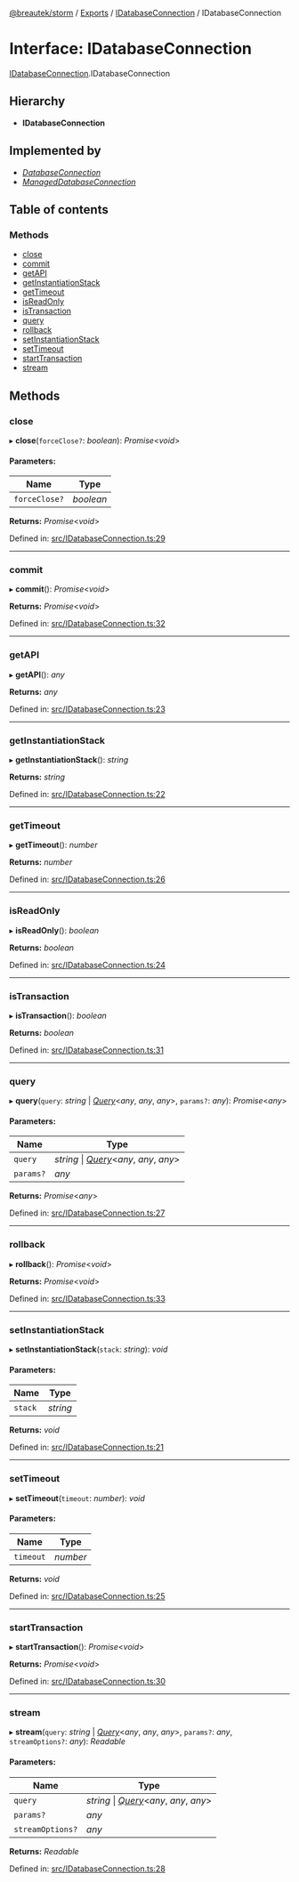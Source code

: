 [@breautek/storm](../README.md) / [Exports](../modules.md) / [IDatabaseConnection](../modules/idatabaseconnection.md) / IDatabaseConnection

# Interface: IDatabaseConnection

[IDatabaseConnection](../modules/idatabaseconnection.md).IDatabaseConnection

## Hierarchy

* **IDatabaseConnection**

## Implemented by

* [*DatabaseConnection*](../classes/databaseconnection.databaseconnection-1.md)
* [*ManagedDatabaseConnection*](../classes/manageddatabaseconnection.manageddatabaseconnection-1.md)

## Table of contents

### Methods

- [close](idatabaseconnection.idatabaseconnection-1.md#close)
- [commit](idatabaseconnection.idatabaseconnection-1.md#commit)
- [getAPI](idatabaseconnection.idatabaseconnection-1.md#getapi)
- [getInstantiationStack](idatabaseconnection.idatabaseconnection-1.md#getinstantiationstack)
- [getTimeout](idatabaseconnection.idatabaseconnection-1.md#gettimeout)
- [isReadOnly](idatabaseconnection.idatabaseconnection-1.md#isreadonly)
- [isTransaction](idatabaseconnection.idatabaseconnection-1.md#istransaction)
- [query](idatabaseconnection.idatabaseconnection-1.md#query)
- [rollback](idatabaseconnection.idatabaseconnection-1.md#rollback)
- [setInstantiationStack](idatabaseconnection.idatabaseconnection-1.md#setinstantiationstack)
- [setTimeout](idatabaseconnection.idatabaseconnection-1.md#settimeout)
- [startTransaction](idatabaseconnection.idatabaseconnection-1.md#starttransaction)
- [stream](idatabaseconnection.idatabaseconnection-1.md#stream)

## Methods

### close

▸ **close**(`forceClose?`: *boolean*): *Promise*<*void*\>

#### Parameters:

Name | Type |
------ | ------ |
`forceClose?` | *boolean* |

**Returns:** *Promise*<*void*\>

Defined in: [src/IDatabaseConnection.ts:29](https://github.com/breautek/storm/blob/ec148ff/src/IDatabaseConnection.ts#L29)

___

### commit

▸ **commit**(): *Promise*<*void*\>

**Returns:** *Promise*<*void*\>

Defined in: [src/IDatabaseConnection.ts:32](https://github.com/breautek/storm/blob/ec148ff/src/IDatabaseConnection.ts#L32)

___

### getAPI

▸ **getAPI**(): *any*

**Returns:** *any*

Defined in: [src/IDatabaseConnection.ts:23](https://github.com/breautek/storm/blob/ec148ff/src/IDatabaseConnection.ts#L23)

___

### getInstantiationStack

▸ **getInstantiationStack**(): *string*

**Returns:** *string*

Defined in: [src/IDatabaseConnection.ts:22](https://github.com/breautek/storm/blob/ec148ff/src/IDatabaseConnection.ts#L22)

___

### getTimeout

▸ **getTimeout**(): *number*

**Returns:** *number*

Defined in: [src/IDatabaseConnection.ts:26](https://github.com/breautek/storm/blob/ec148ff/src/IDatabaseConnection.ts#L26)

___

### isReadOnly

▸ **isReadOnly**(): *boolean*

**Returns:** *boolean*

Defined in: [src/IDatabaseConnection.ts:24](https://github.com/breautek/storm/blob/ec148ff/src/IDatabaseConnection.ts#L24)

___

### isTransaction

▸ **isTransaction**(): *boolean*

**Returns:** *boolean*

Defined in: [src/IDatabaseConnection.ts:31](https://github.com/breautek/storm/blob/ec148ff/src/IDatabaseConnection.ts#L31)

___

### query

▸ **query**(`query`: *string* \| [*Query*](../classes/query.query-1.md)<*any*, *any*, *any*\>, `params?`: *any*): *Promise*<*any*\>

#### Parameters:

Name | Type |
------ | ------ |
`query` | *string* \| [*Query*](../classes/query.query-1.md)<*any*, *any*, *any*\> |
`params?` | *any* |

**Returns:** *Promise*<*any*\>

Defined in: [src/IDatabaseConnection.ts:27](https://github.com/breautek/storm/blob/ec148ff/src/IDatabaseConnection.ts#L27)

___

### rollback

▸ **rollback**(): *Promise*<*void*\>

**Returns:** *Promise*<*void*\>

Defined in: [src/IDatabaseConnection.ts:33](https://github.com/breautek/storm/blob/ec148ff/src/IDatabaseConnection.ts#L33)

___

### setInstantiationStack

▸ **setInstantiationStack**(`stack`: *string*): *void*

#### Parameters:

Name | Type |
------ | ------ |
`stack` | *string* |

**Returns:** *void*

Defined in: [src/IDatabaseConnection.ts:21](https://github.com/breautek/storm/blob/ec148ff/src/IDatabaseConnection.ts#L21)

___

### setTimeout

▸ **setTimeout**(`timeout`: *number*): *void*

#### Parameters:

Name | Type |
------ | ------ |
`timeout` | *number* |

**Returns:** *void*

Defined in: [src/IDatabaseConnection.ts:25](https://github.com/breautek/storm/blob/ec148ff/src/IDatabaseConnection.ts#L25)

___

### startTransaction

▸ **startTransaction**(): *Promise*<*void*\>

**Returns:** *Promise*<*void*\>

Defined in: [src/IDatabaseConnection.ts:30](https://github.com/breautek/storm/blob/ec148ff/src/IDatabaseConnection.ts#L30)

___

### stream

▸ **stream**(`query`: *string* \| [*Query*](../classes/query.query-1.md)<*any*, *any*, *any*\>, `params?`: *any*, `streamOptions?`: *any*): *Readable*

#### Parameters:

Name | Type |
------ | ------ |
`query` | *string* \| [*Query*](../classes/query.query-1.md)<*any*, *any*, *any*\> |
`params?` | *any* |
`streamOptions?` | *any* |

**Returns:** *Readable*

Defined in: [src/IDatabaseConnection.ts:28](https://github.com/breautek/storm/blob/ec148ff/src/IDatabaseConnection.ts#L28)
